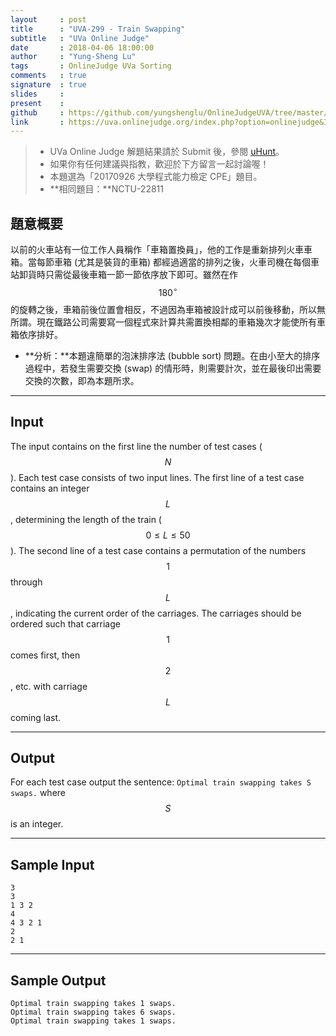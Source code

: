 ```yaml
---
layout     : post
title      : "UVA-299 - Train Swapping"
subtitle   : "UVa Online Judge"
date       : 2018-04-06 18:00:00
author     : "Yung-Sheng Lu"
tags       : OnlineJudge UVa Sorting
comments   : true
signature  : true
slides     : 
present    :
github     : https://github.com/yungshenglu/OnlineJudgeUVA/tree/master/UVA-299
link       : https://uva.onlinejudge.org/index.php?option=onlinejudge&Itemid=8&page=show_problem&category=&problem=235&mosmsg=Submission+received+with+ID+21102539
---
```


> * UVa Online Judge 解題結果請於 Submit 後，參閱 [uHunt](https://uhunt.onlinejudge.org/)。
> * 如果你有任何建議與指教，歡迎於下方留言一起討論喔！
> * 本題選為「20170926 大學程式能力檢定 CPE」題目。
> * **相同題目：**NCTU-22811

## 題意概要

以前的火車站有一位工作人員稱作「車箱置換員」，他的工作是重新排列火車車箱。當每節車箱 (尤其是裝貨的車箱) 都經過適當的排列之後，火車司機在每個車站卸貨時只需從最後車箱一節一節依序放下即可。雖然在作 $$180^{\circ}$$ 的旋轉之後，車箱前後位置會相反，不過因為車箱被設計成可以前後移動，所以無所謂。現在鐵路公司需要寫一個程式來計算共需置換相鄰的車箱幾次才能使所有車箱依序排好。

* **分析：**本題違簡單的泡沫排序法 (bubble sort) 問題。在由小至大的排序過程中，若發生需要交換 (swap) 的情形時，則需要計次，並在最後印出需要交換的次數，即為本題所求。

---
## Input

The input contains on the first line the number of test cases ($$N$$). Each test case consists of two input lines. The first line of a test case contains an integer $$L$$, determining the length of the train ($$0 \le L \le 50$$). The second line of a test case contains a permutation of the numbers $$1$$ through $$L$$, indicating the current order of the carriages. The carriages should be ordered such that carriage $$1$$ comes first, then $$2$$, etc. with carriage $$L$$ coming last.

---
## Output

For each test case output the sentence: `Optimal train swapping takes S swaps.` where $$S$$ is an integer.

---
## Sample Input

```
3
3
1 3 2
4
4 3 2 1
2
2 1
```

---
## Sample Output

```
Optimal train swapping takes 1 swaps.
Optimal train swapping takes 6 swaps.
Optimal train swapping takes 1 swaps.
```